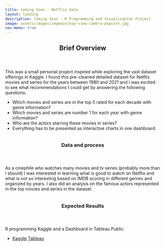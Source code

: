 ```yaml
---
title: Coming Soon - Netflix data
layout: landing
description: Coming Soon - R Programming and Visualisation Project
image: assets/images/imgmain/top-view-camera-popcorn.jpg
nav-menu: true
---
```


<!-- Main -->
<div id="main">

<!-- One -->
<section id="one">
	<div class="inner">
		<header class="major">
			<h2>Brief Overview</h2>
		</header>
		<p>This was a small personal project inspired while exploring the vast dataset offerings in Kaggle. I found this pre-cleaned detailed dataset for Netflix movies and series for the years between 1980 and 2021 and I was excited to see what recommendations I could get by answering the following questions:

- Which movies and series are in the top 5 rated for each decade with genre information?
- Which movies and series are number 1 for each year with genre information?
- Who are the actors starring these movies in series?
- Everything has to be presented as interactive charts in one dashboard.</p>
	</div>
</section>

<!-- Two -->
<section id="two" class="spotlights">
	<section>
		<a href="generic.html" class="image">
			<img src="{{ site.baseurl }}/assets/images/pic05.jpg" alt="" data-position="center center" />
		</a>
		<div class="content">
			<div class="inner">
				<header class="major">
					<h3>Data and process</h3>
				</header>
				<p>As a cinephile who watches many movies and tv series (probably more than I should) I was interested in learning what is good to watch on Netflix and what is not so interesting based on IMDB scoring in different genres and organized by years. I also did an analysis on the famous actors represented in the top movies and series in the dataset.</p>
			</div>
		</div>
	</section>
	<section>
		<a href="generic.html" class="image">
			<img src="{{ site.baseurl }}/assets/images/pic05.jpg" alt="" data-position="center center" />
		</a>
		<div class="content">
			<div class="inner">
				<header class="major">
					<h3>Expected Results</h3>
				</header>
				<p>R programming Kaggle and a Dashboard in Tableau Public. </p>
				<ul class="actions">
					<li>
						<a href="https://www.kaggle.com/mihaelabrankova" class="button">Kaggle</a>
						<a href="https://public.tableau.com/app/profile/mihaela.brankova5845/vizzes" class="button">Tableau</a>
					</li>
				</ul>
			</div>
		</div>
	</section>
</section>

</div>
